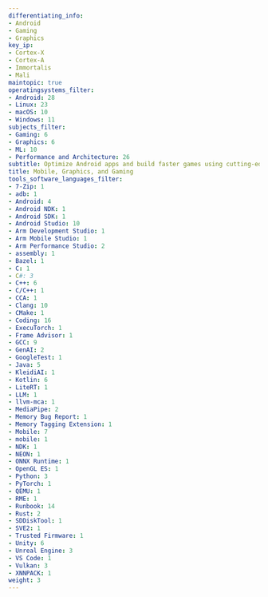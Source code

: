 ```yaml
---
differentiating_info:
- Android
- Gaming
- Graphics
key_ip:
- Cortex-X
- Cortex-A
- Immortalis
- Mali
maintopic: true
operatingsystems_filter:
- Android: 28
- Linux: 23
- macOS: 10
- Windows: 11
subjects_filter:
- Gaming: 6
- Graphics: 6
- ML: 10
- Performance and Architecture: 26
subtitle: Optimize Android apps and build faster games using cutting-edge Arm tech
title: Mobile, Graphics, and Gaming
tools_software_languages_filter:
- 7-Zip: 1
- adb: 1
- Android: 4
- Android NDK: 1
- Android SDK: 1
- Android Studio: 10
- Arm Development Studio: 1
- Arm Mobile Studio: 1
- Arm Performance Studio: 2
- assembly: 1
- Bazel: 1
- C: 1
- C#: 3
- C++: 6
- C/C++: 1
- CCA: 1
- Clang: 10
- CMake: 1
- Coding: 16
- ExecuTorch: 1
- Frame Advisor: 1
- GCC: 9
- GenAI: 2
- GoogleTest: 1
- Java: 5
- KleidiAI: 1
- Kotlin: 6
- LiteRT: 1
- LLM: 1
- llvm-mca: 1
- MediaPipe: 2
- Memory Bug Report: 1
- Memory Tagging Extension: 1
- Mobile: 7
- mobile: 1
- NDK: 1
- NEON: 1
- ONNX Runtime: 1
- OpenGL ES: 1
- Python: 3
- PyTorch: 1
- QEMU: 1
- RME: 1
- Runbook: 14
- Rust: 2
- SDDiskTool: 1
- SVE2: 1
- Trusted Firmware: 1
- Unity: 6
- Unreal Engine: 3
- VS Code: 1
- Vulkan: 3
- XNNPACK: 1
weight: 3
---
```


